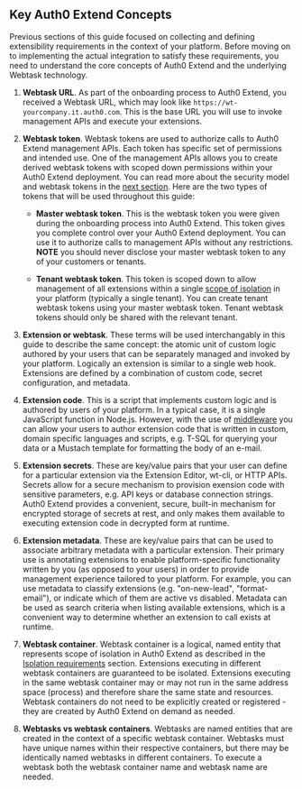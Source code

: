 ## Key Auth0 Extend Concepts

Previous sections of this guide focused on collecting and defining extensibility requirements in the context of your platform. Before moving on to implementing the actual integration to satisfy these requirements, you need to understand the core concepts of Auth0 Extend and the underlying Webtask technology. 

1. **Webtask URL**. As part of the onboarding process to Auth0 Extend, you received a Webtask URL, which may look like `https://wt-yourcompany.it.auth0.com`. This is the base URL you will use to invoke management APIs and execute your extensions. 

2. **Webtask token**. Webtask tokens are used to authorize calls to Auth0 Extend management APIs. Each token has specific set of permissions and intended use. One of the management APIs allows you to create derived webtask tokens with scoped down permissions within your Auth0 Extend deployment. You can read more about the security model and webtask tokens in the [next section](#mapping-isolation-requirements-onto-webtask-okens). Here are the two types of tokens that will be used throughout this guide:

    * **Master webtask token**. This is the webtask token you were given during the onboarding process into Auth0 Extend. This token gives you complete control over your Auth0 Extend deployment. You can use it to authorize calls to management APIs without any restrictions. **NOTE** you should never disclose your master webtask token to any of your customers or tenants. 

    * **Tenant webtask token**. This token is scoped down to allow management of all extensions within a single [scope of isolation](#isolation-requirements) in your platform (typically a single tenant). You can create tenant webtask tokens using your master webtask token. Tenant webtask tokens should only be shared with the relevant tenant. 

3. **Extension or webtask**. These terms will be used interchangably in this guide to describe the same concept: the atomic unit of custom logic authored by your users that can be separately managed and invoked by your platform. Logically an extension is similar to a single web hook. Extensions are defined by a combination of custom code, secret configuration, and metadata. 

4. **Extension code**. This is a script that implements custom logic and is authored by users of your platform. In a typical case, it is a single JavaScript function in Node.js. However, with the use of [middleware](#middleware) you can allow your users to author extension code that is written in custom, domain specific languages and scripts, e.g. T-SQL for querying your data or a Mustach template for formatting the body of an e-mail. 

5. **Extension secrets**. These are key/value pairs that your user can define for a particular extension via the Extension Editor, wt-cli, or HTTP APIs. Secrets allow for a secure mechanism to provision exension code with sensitive parameters, e.g. API keys or database connection strings. Auth0 Extend provides a convenient, secure, built-in mechanism for encrypted storage of secrets at rest, and only makes them available to executing extension code in decrypted form at runtime. 

6. **Extension metadata**. These are key/value pairs that can be used to associate arbitrary metadata with a particular extension. Their primary use is annotating extensions to enable platform-specific functionality written by you (as opposed to your users) in order to provide management experience tailored to your platform. For example, you can use metadata to classify extensions (e.g. "on-new-lead", "format-email"), or indicate which of them are active vs disabled. Metadata can be used as search criteria when listing available extensions, which is a convenient way to determine whether an extension to call exists at runtime. 

7. **Webtask container**. Webtask container is a logical, named entity that represents scope of isolation in Auth0 Extend as described in the [Isolation requirements](#isolation-requirements) section. Extensions executing in different webtask containers are guaranteed to be isolated. Extensions executing in the same webtask container may or may not run in the same address space (process) and therefore share the same state and resources. Webtask containers do not need to be explicitly created or registered - they are created by Auth0 Extend on demand as needed. 

8. **Webtasks vs webtask containers**. Webtasks are named entities that are created in the context of a specific webtask container. Webtasks must have unique names within their respective containers, but there may be identically named webtasks in different containers. To execute a webtask both the webtask container name and webtask name are needed. 
